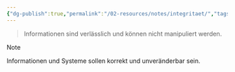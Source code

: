 ```yaml
---
{"dg-publish":true,"permalink":"/02-resources/notes/integritaet/","tags":["sicherheit/it-sicherheit"],"noteIcon":"","updated":"2025-09-27T01:32:44.000+02:00"}
---
```


> Informationen sind verlässlich und können nicht manipuliert werden.

> [!note] 
> Informationen und Systeme sollen korrekt und unveränderbar sein.

